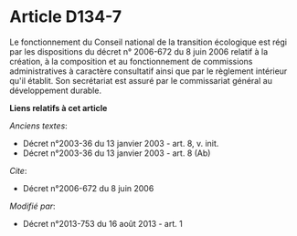 # Article D134-7

Le fonctionnement du Conseil national de la transition écologique est régi par les dispositions du décret n° 2006-672 du 8
juin 2006 relatif à la création, à la composition et au fonctionnement de commissions administratives à caractère consultatif
ainsi que par le règlement intérieur qu'il établit. Son secrétariat est assuré par le commissariat général au développement
durable.

**Liens relatifs à cet article**

_Anciens textes_:

  - Décret n°2003-36 du 13 janvier 2003 - art. 8, v. init.
  - Décret n°2003-36 du 13 janvier 2003 - art. 8 (Ab)

_Cite_:

  - Décret n°2006-672 du 8 juin 2006

_Modifié par_:

  - Décret n°2013-753 du 16 août 2013 - art. 1
